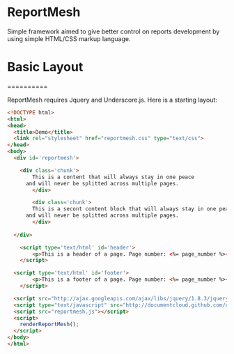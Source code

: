 ReportMesh
==========

Simple framework aimed to give better control on reports development by using simple HTML/CSS markup language.

# Basic Layout
==========

ReportMesh requires Jquery and Underscore.js. Here is a starting layout:

```html
<!DOCTYPE html>
<html>
<head>
  <title>Demo</title>  
  <link rel="stylesheet" href="reportmesh.css" type="text/css">   
</head>
<body>
  <div id='reportmesh'>

    <div class='chunk'>
    	This is a content that will always stay in one peace 
      and will never be splitted across multiple pages.
		</div>

		<div class='chunk'>
    	This is a secont content block that will always stay in one peace 
      and will never be splitted across multiple pages.
		</div>
  
  </div>

	<script type='text/html' id='header'>
		<p>This is a header of a page. Page number: <%= page_number %></p>		
	</script>

  <script type='text/html' id='footer'>
		<p>This is a footer of a page. Page number: <%= page_number %></p>		
	</script>

  <script src="http://ajax.googleapis.com/ajax/libs/jquery/1.8.3/jquery.min.js"></script>
  <script type="text/javascript" src="http://documentcloud.github.com/underscore/underscore-min.js"></script>
  <script src="reportmesh.js"></script>
  <script>
    renderReportMesh();
  </script>
</body>
</html>
```
